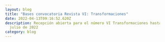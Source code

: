 ```yaml
---
layout: blog
title: "Bases convocatoria Revista VI: Transformaciones"
date: 2022-04-13T09:16:52.620Z
description: Recepción abierta para el número VI Transformaciones hasta el 10 de
  julio de 2022
category: blog
---
```

